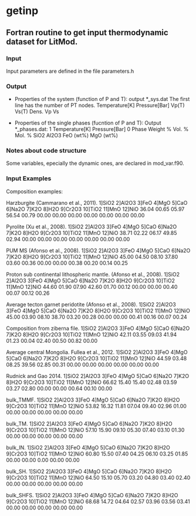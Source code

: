 # getinp

## Fortran routine to get input thermodynamic dataset for LitMod.

### Input

Input parameters are defined in the file parameters.h

### Output

+ Properties of the system (function of P and T):
output *_sys.dat
The first line has the number of PT nodes.
Temperature[K]   Pressure[Bar]   Vp(T)   Vs(T)   Dens.   Vp   Vs

+ Properties of the single phases (fucntion of P and T):
Output *_phases.dat:
1   Temperature[K]   Pressure[Bar]
0   Phase   Weight %    Vol. %    Mol. %    SiO2   Al2O3    FeO (wt%)    MgO (wt%)


### Notes about code structure
Some variables, epecially the dynamic ones, are declared in mod_var.f90.


### Input Examples

Composition examples:

Harzburgite (Cammarano et al., 2011).
1]SiO2  2]Al2O3  3]FeO  4]MgO  5]CaO  6]Na2O  7]K2O  8]H2O  9]Cr2O3  10]TiO2  11]MnO  12]NiO
36.04   00.65    05.97  56.54  00.79  00.00   00.00  00.00  00.00    00.00    00.00   00.00

Pyrolite (Xu et al., 2008).
1]SiO2  2]Al2O3  3]FeO  4]MgO  5]CaO  6]Na2O  7]K2O  8]H2O  9]Cr2O3  10]TiO2  11]MnO  12]NiO
38.71   02.22    06.17  49.85  02.94  00.00   00.00  00.00  00.00    00.00    00.00   00.00

PUM MS (Afonso et al., 2008).
1]SiO2  2]Al2O3  3]FeO  4]MgO  5]CaO  6]Na2O  7]K2O  8]H2O  9]Cr2O3  10]TiO2  11]MnO  12]NiO
45.00   04.50    08.10  37.80  03.60  00.36   00.00  00.00  00.38    00.20    00.14   00.25

Proton sub continental lithospheric mantle. (Afonso et al., 2008).
1]SiO2  2]Al2O3  3]FeO  4]MgO  5]CaO  6]Na2O  7]K2O  8]H2O  9]Cr2O3  10]TiO2  11]MnO  12]NiO
44.60   01.90    07.90  42.60  01.70  00.12   00.00  00.00  00.40    00.07    00.12   00.26

Average tecton garnet peridotite (Afonso et al., 2008).
1]SiO2  2]Al2O3  3]FeO  4]MgO  5]CaO  6]Na2O  7]K2O  8]H2O  9]Cr2O3  10]TiO2  11]MnO  12]NiO
45.00   03.90    08.10  38.70  03.20  00.28   00.00  00.00  00.41    00.16    00.07   00.24

Composition from ziberna file.
1]SiO2  2]Al2O3  3]FeO  4]MgO  5]CaO  6]Na2O  7]K2O  8]H2O  9]Cr2O3  10]TiO2  11]MnO  12]NiO
42.11   03.55    09.03  41.94  01.23  00.04   02.40  00.50  00.82    00.00

Average central Mongolia. Fullea et al., 2012.
1]SiO2  2]Al2O3  3]FeO  4]MgO  5]CaO  6]Na2O  7]K2O  8]H2O  9]Cr2O3  10]TiO2  11]MnO  12]NiO
44.59   03.48    08.25  39.56  02.85  00.31   00.00  00.00  00.00    00.00    00.00   00.00

Rudnick and Gao 2014.
1]SiO2  2]Al2O3  3]FeO  4]MgO  5]CaO  6]Na2O  7]K2O  8]H2O  9]Cr2O3  10]TiO2  11]MnO  12]NiO
66.62   15.40    15.40  02.48  03.59  03.27   02.80  00.00  00.00    00.64    00.10   00.00

bulk_TMMF.
1]SiO2  2]Al2O3  3]FeO  4]MgO  5]CaO  6]Na2O  7]K2O  8]H2O  9]Cr2O3  10]TiO2  11]MnO  12]NiO
53.82   16.32    11.81  07.04  09.40  02.96   01.00  00.00  00.00    00.00    00.00   00.00

bulk_TM.
1]SiO2  2]Al2O3  3]FeO  4]MgO  5]CaO  6]Na2O  7]K2O  8]H2O  9]Cr2O3  10]TiO2  11]MnO  12]NiO
57.10   15.90    09.10  05.30  07.40  03.10   01.30  00.00  00.00    00.00    00.00   00.00

bulk_IN.
1]SiO2  2]Al2O3  3]FeO  4]MgO  5]CaO  6]Na2O  7]K2O  8]H2O  9]Cr2O3  10]TiO2  11]MnO  12]NiO
60.80   15.50    07.40  04.25  06.10  03.25   01.85  00.00  00.00    0.00     00.00   00.00

bulk_SH.
1]SiO2  2]Al2O3  3]FeO  4]MgO  5]CaO  6]Na2O  7]K2O  8]H2O  9]Cr2O3  10]TiO2  11]MnO  12]NiO
64.50   15.10    05.70  03.20  04.80  03.40   02.40  00.00  00.00    00.00    00.00   00.00

bulk_SHFS.
1]SiO2  2]Al2O3  3]FeO  4]MgO  5]CaO  6]Na2O  7]K2O  8]H2O  9]Cr2O3  10]TiO2  11]MnO  12]NiO
68.68   14.72    04.64  02.57  03.96  03.56   03.41  00.00  00.00    00.00    00.00   00.00
